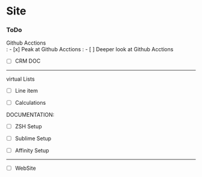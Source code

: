 # Site

### ToDo
Github Acctions  
: - [x] Peak at Github Acctions
: - [ ] Deeper look at Github Acctions

- [ ] CRM DOC

---

virtual Lists

- [ ] Line item
- [ ] Calculations


DOCUMENTATION:

- [ ] ZSH Setup

- [ ] Sublime Setup

- [ ] Affinity Setup

---

- [ ] WebSite